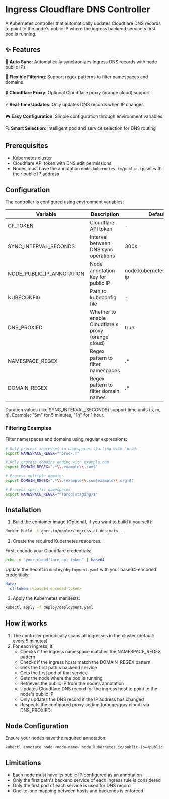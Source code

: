 # Ingress Cloudflare DNS Controller

A Kubernetes controller that automatically updates Cloudflare DNS records to point to the node's public IP where the ingress backend service's first pod is running.

## ✨ Features

🔄 **Auto Sync**: Automatically synchronizes Ingress DNS records with node public IPs

🎯 **Flexible Filtering**: Support regex patterns to filter namespaces and domains

🔒 **Cloudflare Proxy**: Optional Cloudflare proxy (orange cloud) support

⚡️ **Real-time Updates**: Only updates DNS records when IP changes

🎮 **Easy Configuration**: Simple configuration through environment variables

🔍 **Smart Selection**: Intelligent pod and service selection for DNS routing

## Prerequisites

- Kubernetes cluster
- Cloudflare API token with DNS edit permissions
- Nodes must have the annotation `node.kubernetes.io/public-ip` set with their public IP address

## Configuration

The controller is configured using environment variables:

| Variable | Description | Default | Required |
|----------|-------------|---------|----------|
| CF_TOKEN | Cloudflare API token | - | Yes |
| SYNC_INTERVAL_SECONDS | Interval between DNS sync operations | 300s | No |
| NODE_PUBLIC_IP_ANNOTATION | Node annotation key for public IP | node.kubernetes.io/public-ip | No |
| KUBECONFIG | Path to kubeconfig file | - | No |
| DNS_PROXIED | Whether to enable Cloudflare's proxy (orange cloud) | true | No |
| NAMESPACE_REGEX | Regex pattern to filter namespaces | .* | No |
| DOMAIN_REGEX | Regex pattern to filter domain names | .* | No |

Duration values (like SYNC_INTERVAL_SECONDS) support time units (s, m, h).
Example: "5m" for 5 minutes, "1h" for 1 hour.

### Filtering Examples

Filter namespaces and domains using regular expressions:

```bash
# Only process ingresses in namespaces starting with 'prod-'
export NAMESPACE_REGEX="^prod-.*"

# Only process domains ending with example.com
export DOMAIN_REGEX=".*\\.example\\.com$"

# Process multiple domains
export DOMAIN_REGEX=".*\\.(example\\.com|example\\.org)$"

# Process specific namespaces
export NAMESPACE_REGEX="^(prod|staging)$"
```

## Installation

1. Build the container image (Optional, if you want to build it yourself):
```bash
docker build -t ghcr.io/monlor/ingress-cf-dns:main .
```

2. Create the required Kubernetes resources:

First, encode your Cloudflare credentials:
```bash
echo -n "your-cloudflare-api-token" | base64
```

Update the Secret in `deploy/deployment.yaml` with your base64-encoded credentials:
```yaml
data:
  cf-token: <base64-encoded-token>
```

3. Apply the Kubernetes manifests:
```bash
kubectl apply -f deploy/deployment.yaml
```

## How it works

1. The controller periodically scans all ingresses in the cluster (default: every 5 minutes)
2. For each ingress, it:
   - Checks if the ingress namespace matches the NAMESPACE_REGEX pattern
   - Checks if the ingress hosts match the DOMAIN_REGEX pattern
   - Gets the first path's backend service
   - Gets the first pod of that service
   - Gets the node where the pod is running
   - Retrieves the public IP from the node's annotation
   - Updates Cloudflare DNS record for the ingress host to point to the node's public IP
   - Only updates the DNS record if the IP address has changed
   - Respects the configured proxy setting (orange/gray cloud) via DNS_PROXIED

## Node Configuration

Ensure your nodes have the required annotation:
```bash
kubectl annotate node <node-name> node.kubernetes.io/public-ip=<public-ip-address>
```

## Limitations

- Each node must have its public IP configured as an annotation
- Only the first path's backend service of each ingress rule is considered
- Only the first pod of each service is used for DNS record
- One-to-one mapping between hosts and backends is enforced 